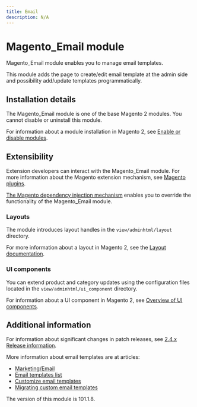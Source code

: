 ```yaml
---
title: Email
description: N/A
---
```


# Magento_Email module

Magento_Email module enables you to manage email templates.

This module adds the page to create/edit email template at the admin side and possibility add/update templates programmatically.

## Installation details

The Magento_Email module is one of the base Magento 2 modules. You cannot disable or uninstall this module.

For information about a module installation in Magento 2, see [Enable or disable modules](https://experienceleague.adobe.com/en/docs/commerce-operations/installation-guide/tutorials/manage-modules).

## Extensibility

Extension developers can interact with the Magento_Email module. For more information about the Magento extension mechanism, see [Magento plugins](https://developer.adobe.com/commerce/php/development/components/plugins/).

[The Magento dependency injection mechanism](https://developer.adobe.com/commerce/php/development/components/dependency-injection/) enables you to override the functionality of the Magento_Email module.

### Layouts

The module introduces layout handles in the `view/adminhtml/layout` directory.

For more information about a layout in Magento 2, see the [Layout documentation](https://developer.adobe.com/commerce/frontend-core/guide/layouts/).

### UI components

You can extend product and category updates using the configuration files located in the `view/adminhtml/ui_component` directory.

For information about a UI component in Magento 2, see [Overview of UI components](https://developer.adobe.com/commerce/frontend-core/ui-components/).

## Additional information

For information about significant changes in patch releases, see [2.4.x Release information](https://experienceleague.adobe.com/en/docs/commerce-operations/release/notes/overview).

More information about email templates are at articles:

- [Marketing/Email](https://experienceleague.adobe.com/en/docs/commerce-admin/systems/communications/email-templates)
- [Email templates list](https://experienceleague.adobe.com/en/docs/commerce-admin/systems/communications/email-templates#email-template-list)
- [Customize email templates](https://developer.adobe.com/commerce/frontend-core/guide/templates/email/)
- [Migrating custom email templates](https://developer.adobe.com/commerce/frontend-core/guide/templates/email-migration/#nested-arrays)

<InlineAlert slots="text" />
The version of this module is 101.1.8.
